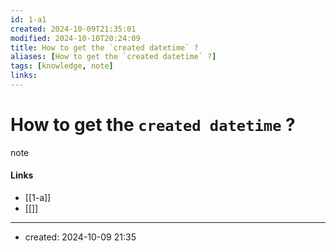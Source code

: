```yaml
---
id: 1-a1
created: 2024-10-09T21:35:01
modified: 2024-10-10T20:24:09
title: How to get the `created datetime` ?
aliases: [How to get the `created datetime` ?]
tags: [knowledge, note]
links:
---
```

# How to get the `created datetime` ?

note


#### Links

- [[1-a]]
- [[]]

---
- created: 2024-10-09 21:35
